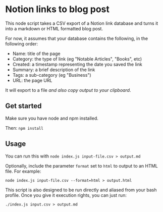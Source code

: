 # Notion links to blog post

This node script takes a CSV export of a Notion link database and turns it into a markdown or HTML formatted blog post.

For now, it assumes that your database contains the following, in the following order:

* Name: title of the page
* Category: the type of link (eg "Notable Articles", "Books", etc)
* Created: a timestamp representing the date you saved the link
* Summary: a brief description of the link
* Tags: a sub-category (eg "Business")
* URL: the page URL

It will export to a file _and also copy output to your clipboard_.

## Get started

Make sure you have node and npm installed.

Then: `npm install`

## Usage

You can run this with `node index.js input-file.csv > output.md`

Optionally, include the parameter `format` set to `html` to output to an HTML file. For example:

`node index.js input-file.csv --format=html > output.html`

This script is also designed to be run directly and aliased from your bash profile. Once you give it execution rights, you can just run:

`./index.js input.csv > output.md`
